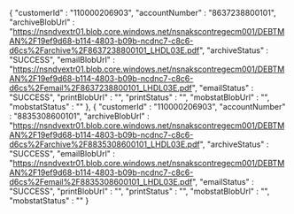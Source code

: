 {
    "customerId" : "110000206903",
    "accountNumber" : "8637238800101",
    "archiveBlobUrl" : "https://nsndvextr01.blob.core.windows.net/nsnakscontregecm001/DEBTMAN%2F19ef9d68-b114-4803-b09b-ncdnc7-c8c6-d6cs%2Farchive%2F8637238800101_LHDL03E.pdf",
    "archiveStatus" : "SUCCESS",
    "emailBlobUrl" : "https://nsndvextr01.blob.core.windows.net/nsnakscontregecm001/DEBTMAN%2F19ef9d68-b114-4803-b09b-ncdnc7-c8c6-d6cs%2Femail%2F8637238800101_LHDL03E.pdf",
    "emailStatus" : "SUCCESS",
    "printBlobUrl" : "",
    "printStatus" : "",
    "mobstatBlobUrl" : "",
    "mobstatStatus" : ""
  }, {
    "customerId" : "110000206903",
    "accountNumber" : "8835308600101",
    "archiveBlobUrl" : "https://nsndvextr01.blob.core.windows.net/nsnakscontregecm001/DEBTMAN%2F19ef9d68-b114-4803-b09b-ncdnc7-c8c6-d6cs%2Farchive%2F8835308600101_LHDL03E.pdf",
    "archiveStatus" : "SUCCESS",
    "emailBlobUrl" : "https://nsndvextr01.blob.core.windows.net/nsnakscontregecm001/DEBTMAN%2F19ef9d68-b114-4803-b09b-ncdnc7-c8c6-d6cs%2Femail%2F8835308600101_LHDL03E.pdf",
    "emailStatus" : "SUCCESS",
    "printBlobUrl" : "",
    "printStatus" : "",
    "mobstatBlobUrl" : "",
    "mobstatStatus" : ""
  }
